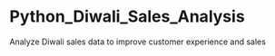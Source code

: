 # Python_Diwali_Sales_Analysis
 Analyze Diwali sales data to improve customer experience and sales

